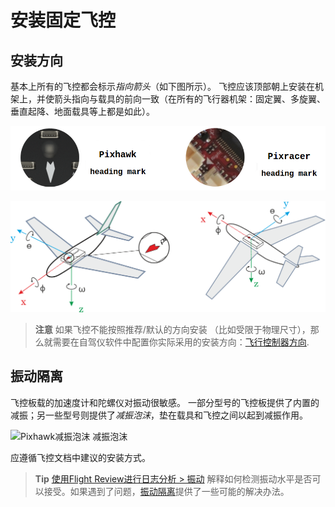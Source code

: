 # 安装固定飞控

## 安装方向

基本上所有的飞控都会标示*指向箭头*（如下图所示）。 飞控应该顶部朝上安装在机架上，并使箭头指向与载具的前向一致（在所有的飞行器机架：固定翼、多旋翼、垂直起降、地面载具等上都是如此）。

![飞控朝向标记](../../images/fc_heading_mark_1.png)

![飞控安装方向](../../images/fc_orientation_1.png)

> **注意** 如果飞控不能按照推荐/默认的方向安装 （比如受限于物理尺寸），那么就需要在自驾仪软件中配置你实际采用的安装方向：[飞行控制器方向](../config/flight_controller_orientation.md).

## 振动隔离

飞控板载的加速度计和陀螺仪对振动很敏感。 一部分型号的飞控板提供了内置的减振；另一些型号则提供了*减振泡沫*，垫在载具和飞控之间以起到减振作用。

![Pixhawk减振泡沫](../../images/3dr_anti_vibration_mounting_foam.png) 减振泡沫

应遵循飞控文档中建议的安装方式。

> **Tip** [使用Flight Review进行日志分析 > 振动](../log/flight_review.md#vibration) 解释如何检测振动水平是否可以接受。如果遇到了问题，[振动隔离](../assembly/vibration_isolation.md)提供了一些可能的解决办法。